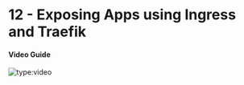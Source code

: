 # 12 - Exposing Apps using Ingress and Traefik

#### Video Guide

![type:video](https://www.youtube.com/embed/htIhl3KxWMw)


